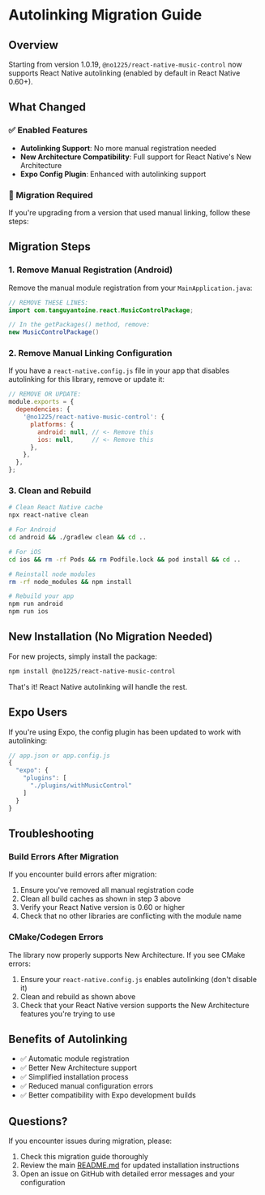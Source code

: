 # Autolinking Migration Guide

## Overview

Starting from version 1.0.19, `@no1225/react-native-music-control` now supports React Native autolinking (enabled by default in React Native 0.60+).

## What Changed

### ✅ Enabled Features
- **Autolinking Support**: No more manual registration needed
- **New Architecture Compatibility**: Full support for React Native's New Architecture
- **Expo Config Plugin**: Enhanced with autolinking support

### 🔄 Migration Required

If you're upgrading from a version that used manual linking, follow these steps:

## Migration Steps

### 1. Remove Manual Registration (Android)

Remove the manual module registration from your `MainApplication.java`:

```java
// REMOVE THESE LINES:
import com.tanguyantoine.react.MusicControlPackage;

// In the getPackages() method, remove:
new MusicControlPackage()
```

### 2. Remove Manual Linking Configuration

If you have a `react-native.config.js` file in your app that disables autolinking for this library, remove or update it:

```javascript
// REMOVE OR UPDATE:
module.exports = {
  dependencies: {
    '@no1225/react-native-music-control': {
      platforms: {
        android: null, // <- Remove this
        ios: null,     // <- Remove this
      },
    },
  },
};
```

### 3. Clean and Rebuild

```bash
# Clean React Native cache
npx react-native clean

# For Android
cd android && ./gradlew clean && cd ..

# For iOS
cd ios && rm -rf Pods && rm Podfile.lock && pod install && cd ..

# Reinstall node modules
rm -rf node_modules && npm install

# Rebuild your app
npm run android
npm run ios
```

## New Installation (No Migration Needed)

For new projects, simply install the package:

```bash
npm install @no1225/react-native-music-control
```

That's it! React Native autolinking will handle the rest.

## Expo Users

If you're using Expo, the config plugin has been updated to work with autolinking:

```javascript
// app.json or app.config.js
{
  "expo": {
    "plugins": [
      "./plugins/withMusicControl"
    ]
  }
}
```

## Troubleshooting

### Build Errors After Migration

If you encounter build errors after migration:

1. Ensure you've removed all manual registration code
2. Clean all build caches as shown in step 3 above
3. Verify your React Native version is 0.60 or higher
4. Check that no other libraries are conflicting with the module name

### CMake/Codegen Errors

The library now properly supports New Architecture. If you see CMake errors:

1. Ensure your `react-native.config.js` enables autolinking (don't disable it)
2. Clean and rebuild as shown above
3. Check that your React Native version supports the New Architecture features you're trying to use

## Benefits of Autolinking

- ✅ Automatic module registration
- ✅ Better New Architecture support
- ✅ Simplified installation process
- ✅ Reduced manual configuration errors
- ✅ Better compatibility with Expo development builds

## Questions?

If you encounter issues during migration, please:

1. Check this migration guide thoroughly
2. Review the main [README.md](README.md) for updated installation instructions
3. Open an issue on GitHub with detailed error messages and your configuration
